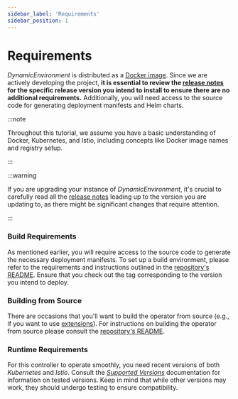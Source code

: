 ```yaml
---
sidebar_label: 'Requirements'
sidebar_position: 1
---
```


# Requirements

_DynamicEnvironment_ is distributed as a [Docker image][packages]. Since we are actively developing
the project, **it is essential to review the [release notes][releases] for the specific release
version you intend to install to ensure there are no additional requirements.** Additionally, you
will need access to the source code for generating deployment manifests and Helm charts.

:::note

Throughout this tutorial, we assume you have a basic understanding of Docker, Kubernetes, and Istio,
including concepts like Docker image names and registry setup.

:::

:::warning

If you are upgrading your instance of _DynamicEnvironment_, it's crucial to carefully read all
the [release notes][releases] leading up to the version you are updating to, as there might be
significant changes that require attention.

:::

### Build Requirements

As mentioned earlier, you will require access to the source code to generate the necessary
deployment manifests. To set up a build environment, please refer to the requirements and
instructions outlined in the [repository's README][readme]. Ensure that you check out the tag
corresponding to the version you intend to deploy.

### Building from Source

There are occasions that you'll want to build the operator from source (e.g., if you want to
use [extensions](../advanced/extensions.md)). For instructions on building the operator from source
please consult the [repository's README][readme].

### Runtime Requirements

For this controller to operate smoothly, you need recent versions of both _Kubernetes_ and _Istio_.
Consult the [_Supported Versions_](../references/supported-versions.md) documentation for
information on tested versions. Keep in mind that while other versions may work, they should undergo
testing to ensure compatibility.

[releases]: https://github.com/Riskified/dynamic-environment/releases/latest/

[readme]: https://github.com/Riskified/dynamic-environment/

[packages]: https://github.com/Riskified/dynamic-environment/pkgs/container/dynamic-environment